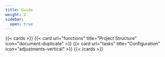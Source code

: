 ```yaml
---
title: Guide
weight: 2
sidebar:
  open: true
---
```


{{< cards >}}
  {{< card url="functions" title="Project Structure" icon="document-duplicate" >}}
  {{< card url="tasks" title="Configuration" icon="adjustments-vertical" >}}
{{< /cards >}}

